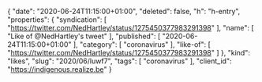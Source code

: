 {
  "date": "2020-06-24T11:15:00+01:00",
  "deleted": false,
  "h": "h-entry",
  "properties": {
    "syndication": [
      "https://twitter.com/NedHartley/status/1275450377983291398"
    ],
    "name": [
      "Like of @NedHartley's tweet"
    ],
    "published": [
      "2020-06-24T11:15:00+01:00"
    ],
    "category": [
      "coronavirus"
    ],
    "like-of": [
      "https://twitter.com/NedHartley/status/1275450377983291398"
    ]
  },
  "kind": "likes",
  "slug": "2020/06/luwf7",
  "tags": [
    "coronavirus"
  ],
  "client_id": "https://indigenous.realize.be"
}

